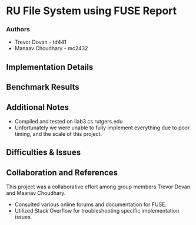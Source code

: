 # RU File System using FUSE Report

### Authors
- Trevor Dovan - td441
- Manaav Choudhary - mc2432

## Implementation Details

## Benchmark Results

## Additional Notes
- Compiled and tested on ilab3.cs.rutgers.edu
- Unfortunately we were unable to fully implement everything due to poor timing, and the scale of this project.

## Difficulties & Issues

## Collaboration and References
This project was a collaborative effort among group members Trevor Dovan and Maanav Choudhary.

- Consulted various online forums and documentation for FUSE.
- Utilized Stack Overflow for troubleshooting specific implementation issues.


